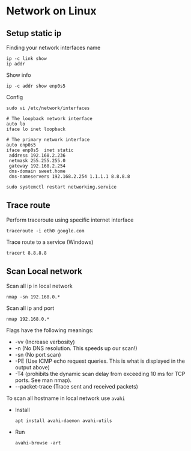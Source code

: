 # Network on Linux

## Setup static ip

Finding your network interfaces name
```
ip -c link show
ip addr
```
Show info
```
ip -c addr show enp0s5
```

Config
```
sudo vi /etc/network/interfaces
```
```
# The loopback network interface
auto lo
iface lo inet loopback

# The primary network interface
auto enp0s5
iface enp0s5  inet static
 address 192.168.2.236
 netmask 255.255.255.0
 gateway 192.168.2.254
 dns-domain sweet.home
 dns-nameservers 192.168.2.254 1.1.1.1 8.8.8.8
```
```
sudo systemctl restart networking.service
```

## Trace route
  
Perform traceroute using specific internet interface

    traceroute -i eth0 google.com
Trace route to a service (Windows)

    tracert 8.8.8.8
## Scan Local network

Scan all ip in local network

    nmap -sn 192.168.0.*

Scan all ip and port

    nmap 192.168.0.*

Flags have the following meanings:
- -vv (Increase verbosity)
- -n (No DNS resolution. This speeds up our scan!)
- -sn (No port scan)
- -PE (Use ICMP echo request queries. This is what is displayed in the output above)
- -T4 (prohibits the dynamic scan delay from exceeding 10 ms for TCP ports. See man nmap).
- --packet-trace (Trace sent and received packets)

To scan all hostname in local network use `avahi`

- Install

      apt install avahi-daemon avahi-utils

- Run

      avahi-browse -art